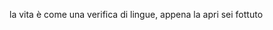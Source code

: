 la vita è come una verifica di lingue, appena la apri sei fottuto
<!---
iosonoilFed/iosonoilFed is a ✨ special ✨ repository because its `README.md` (this file) appears on your GitHub profile.
You can click the Preview link to take a look at your changes.
--->
